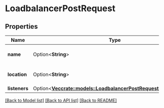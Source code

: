 # LoadbalancerPostRequest

## Properties

Name | Type | Description | Notes
------------ | ------------- | ------------- | -------------
**name** | Option<**String**> | Name of the load balancer | [optional]
**location** | Option<**String**> | Location of the load balancer | [optional]
**listeners** | Option<[**Vec<crate::models::LoadbalancerPostRequestListenersInner>**](_loadbalancer_post_request_listeners_inner.md)> |  | [optional]

[[Back to Model list]](../README.md#documentation-for-models) [[Back to API list]](../README.md#documentation-for-api-endpoints) [[Back to README]](../README.md)


